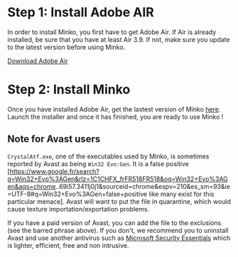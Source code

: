 Step 1: Install Adobe AIR
=========================

In order to install Minko, you first have to get Adobe Air. If Air is already installed, be sure that you have at least Air 3.9. If not, make sure you update to the latest version before using Minko.

[Download Adobe Air](http://get.adobe.com/air/)

Step 2: Install Minko
=====================

Once you have installed Adobe Air, get the lastest version of Minko [here](http://minko.io/download/). Launch the installer and once it has finished, you are ready to use Minko !

Note for Avast users
--------------------

`CrystalAtf.exe`, one of the executables used by Minko, is sometimes reported by Avast as being `Win32 Evo:Gen`. It is a false positive [<https://www.google.fr/search?q=Win32+Evo%3AGen&rlz=1C1CHFX_frFR518FR518&oq=Win32+Evo%3AGen&aqs=chrome>..69i57.3411j0j1&sourceid=chrome&espv=210&es_sm=93&ie=UTF-8#q=Win32+Evo%3AGen+false+positive like many exist for this particular menace]. Avast will want to put the file in quarantine, which would cause texture importation/exportation problems.

If you have a paid version of Avast, you can add the file to the exclusions (see the barred phrase above). If you don't, we recommend you to uninstall Avast and use another antivirus such as [Microsoft Security Essentials](http://windows.microsoft.com/en-us/windows/security-essentials-download) which is lighter, efficient, free and non intrusive.

